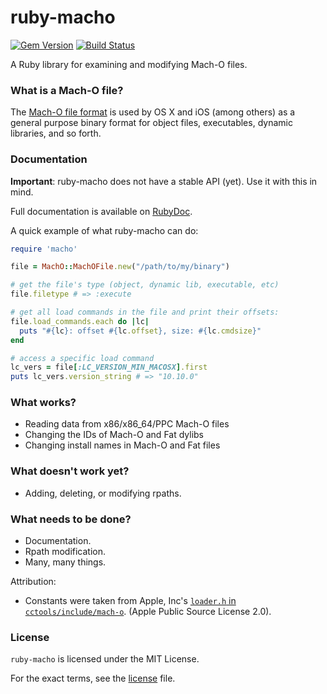 ruby-macho
================

[![Gem Version](https://badge.fury.io/rb/ruby-macho.svg)](http://badge.fury.io/rb/ruby-macho)
[![Build Status](https://travis-ci.org/Homebrew/ruby-macho.svg?branch=master)](https://travis-ci.org/Homebrew/ruby-macho)

A Ruby library for examining and modifying Mach-O files.

### What is a Mach-O file?

The [Mach-O file format](https://en.wikipedia.org/wiki/Mach-O) is used by OS X
and iOS (among others) as a general purpose binary format for object files,
executables, dynamic libraries, and so forth.

### Documentation

**Important**: ruby-macho does not have a stable API (yet). Use it with this
in mind.

Full documentation is available on [RubyDoc](http://www.rubydoc.info/gems/ruby-macho/).

A quick example of what ruby-macho can do:

```ruby
require 'macho'

file = MachO::MachOFile.new("/path/to/my/binary")

# get the file's type (object, dynamic lib, executable, etc)
file.filetype # => :execute

# get all load commands in the file and print their offsets:
file.load_commands.each do |lc|
  puts "#{lc}: offset #{lc.offset}, size: #{lc.cmdsize}"
end

# access a specific load command
lc_vers = file[:LC_VERSION_MIN_MACOSX].first
puts lc_vers.version_string # => "10.10.0"
```

### What works?

* Reading data from x86/x86_64/PPC Mach-O files
* Changing the IDs of Mach-O and Fat dylibs
* Changing install names in Mach-O and Fat files

### What doesn't work yet?

* Adding, deleting, or modifying rpaths.

### What needs to be done?

* Documentation.
* Rpath modification.
* Many, many things.

Attribution:

* Constants were taken from Apple, Inc's
[`loader.h` in `cctools/include/mach-o`](http://www.opensource.apple.com/source/cctools/cctools-870/include/mach-o/loader.h).
(Apple Public Source License 2.0).

### License

`ruby-macho` is licensed under the MIT License.

For the exact terms, see the [license](LICENSE) file.
